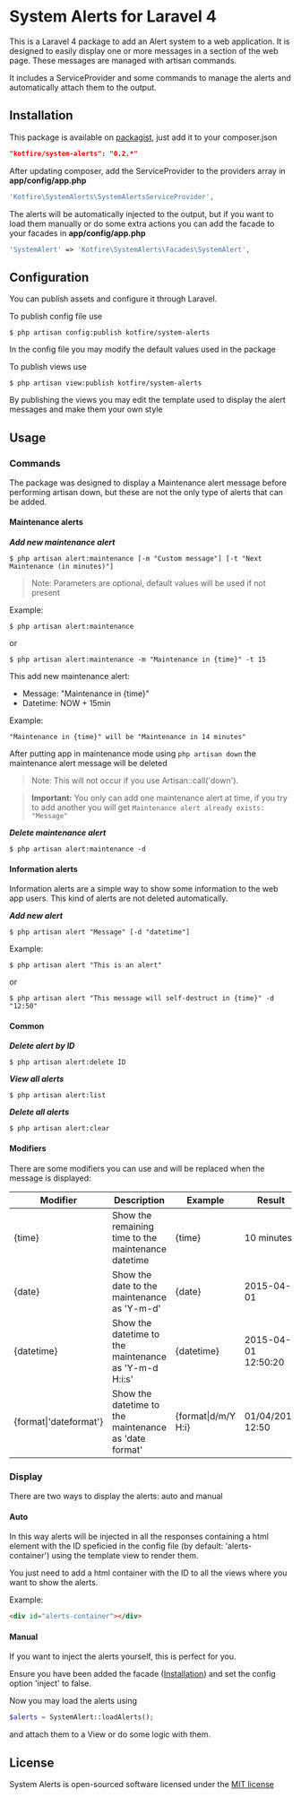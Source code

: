 # System Alerts for Laravel 4

This is a Laravel 4 package to add an Alert system to a web application.
It is designed to easily display one or more messages in a section of the web page. These messages are managed
with artisan commands.

It includes a ServiceProvider and some commands to manage the alerts and automatically attach them to the output.


## Installation

This package is available on [packagist](http://packagist.org), just add it to your composer.json

```json
"kotfire/system-alerts": "0.2.*"
```

After updating composer, add the ServiceProvider to the providers array in __app/config/app.php__

```php
'Kotfire\SystemAlerts\SystemAlertsServiceProvider',
```

The alerts will be automatically injected to the output, but if you want to load them manually or do some extra
actions you can add the facade to your facades in __app/config/app.php__

```php
'SystemAlert' => 'Kotfire\SystemAlerts\Facades\SystemAlert',
```

## Configuration
You can publish assets and configure it through Laravel.

To publish config file use

```
$ php artisan config:publish kotfire/system-alerts
```

In the config file you may modify the default values used in the package

To publish views use

```
$ php artisan view:publish kotfire/system-alerts
```

By publishing the views you may edit the template used to display the alert messages and make them your own style

## Usage

### Commands

The package was designed to display a Maintenance alert message before performing artisan down, but these are not the only type of alerts that can be added.

#### Maintenance alerts

**_Add new maintenance alert_**

```
$ php artisan alert:maintenance [-m "Custom message"] [-t "Next Maintenance (in minutes)"]
```

> Note: Parameters are optional, default values will be used if not present

Example:

```
$ php artisan alert:maintenance
```

or 

```
$ php artisan alert:maintenance -m "Maintenance in {time}" -t 15
```

This add new maintenance alert:
- Message: "Maintenance in {time}"
- Datetime: NOW + 15min

Example:

```
"Maintenance in {time}" will be "Maintenance in 14 minutes"
```

After putting app in maintenance mode using ```php artisan down``` the maintenance alert message will be deleted

> Note: This will not occur if you use Artisan::call('down').

> **Important:** You only can add one maintenance alert at time, if you try to add another you will get ```Maintenance alert already exists: "Message" ```

**_Delete maintenance alert_**

```
$ php artisan alert:maintenance -d
```

#### Information alerts

Information alerts are a simple way to show some information to the web app users.
This kind of alerts are not deleted automatically.

**_Add new alert_**

```
$ php artisan alert "Message" [-d "datetime"]
```

Example:

```
$ php artisan alert "This is an alert"
```

or 

```
$ php artisan alert "This message will self-destruct in {time}" -d "12:50"
```

#### Common

**_Delete alert by ID_**

```
$ php artisan alert:delete ID
```

**_View all alerts_**

```
$ php artisan alert:list
```

**_Delete all alerts_**

```
$ php artisan alert:clear
```

#### Modifiers

There are some modifiers you can use and will be replaced when the message is displayed:

| Modifier                   | Description                                           | Example              | Result           |
| ---------------------------| ----------------------------------------------------- | -------------------- | -------------------------- |
| {time}                     | Show the remaining time to the maintenance datetime   | {time}               | 10 minutes          |
| {date}                     | Show the date to the maintenance as 'Y-m-d'           | {date}               | 2015-04-01               |
| {datetime}                 | Show the datetime to the maintenance as 'Y-m-d H:i:s' | {datetime}           | 2015-04-01 12:50:20      |
| {format&#124;'dateformat'} | Show the datetime to the maintenance as 'date format' | {format&#124;d/m/Y H:i} | 01/04/2015 12:50 |

### Display

There are two ways to display the alerts: auto and manual

#### Auto

In this way alerts will be injected in all the responses containing a html element with the ID speficied in the config file (by default: 'alerts-container') using the template view to render them.

You just need to add a html container with the ID to all the views where you want to show the alerts.

Example:

```html
<div id="alerts-container"></div>
```

#### Manual

If you want to inject the alerts yourself, this is perfect for you.

Ensure you have been added the facade ([Installation](#installation)) and set the config option 'inject' to false.

Now you may load the alerts using

```php
$alerts = SystemAlert::loadAlerts();
```

and attach them to a View or do some logic with them.

## License

System Alerts is open-sourced software licensed under the [MIT license](http://opensource.org/licenses/MIT)
